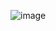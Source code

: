 ![image](https://github.com/valentijnoa/musidesk-leden/assets/74962322/753acb34-6b42-4f10-b2fa-0d74df5596ae)

